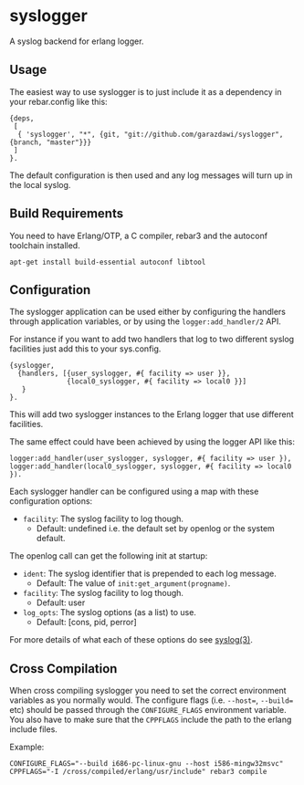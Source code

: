 syslogger
=====

A syslog backend for erlang logger.

Usage
-----

The easiest way to use syslogger is to just include it as a dependency
in your rebar.config like this:

    {deps,
     [
      { 'syslogger', "*", {git, "git://github.com/garazdawi/syslogger", {branch, "master"}}}
     ]
    }.

The default configuration is then used and any log messages will turn up in the local syslog.

Build Requirements
-------------------

You need to have Erlang/OTP, a C compiler, rebar3 and the autoconf toolchain installed.

    apt-get install build-essential autoconf libtool

Configuration
-------------

The syslogger application can be used either by configuring the handlers through
application variables, or by using the `logger:add_handler/2` API.

For instance if you want to add two handlers that log to two different syslog
facilities just add this to your sys.config.

    {syslogger,
      {handlers, [{user_syslogger, #{ facility => user }},
                  {local0_syslogger, #{ facility => local0 }}]
       }
    }.

This will add two syslogger instances to the Erlang logger that use different facilities.

The same effect could have been achieved by using the logger API like this:

    logger:add_handler(user_syslogger, syslogger, #{ facility => user }),
    logger:add_handler(local0_syslogger, syslogger, #{ facility => local0 }).

Each syslogger handler can be configured using a map with these configuration options:

- `facility`: The syslog facility to log though.
  - Default: undefined i.e. the default set by openlog or the system default.

The openlog call can get the following init at startup:

- `ident`: The syslog identifier that is prepended to each log message.
  - Default: The value of `init:get_argument(progname)`.
- `facility`: The syslog facility to log though.
  - Default: user
- `log_opts`: The syslog options (as a list) to use.
  - Default: [cons, pid, perror]

For more details of what each of these options do see [syslog(3)](https://linux.die.net/man/3/syslog).

Cross Compilation
-----------------

When cross compiling syslogger you need to set the correct environment variables
as you normally would. The configure flags (i.e. `--host=`, `--build=` etc) should be
passed through the `CONFIGURE_FLAGS` environment variable. You also have to make sure
that the `CPPFLAGS` include the path to the erlang include files.

Example:

```
CONFIGURE_FLAGS="--build i686-pc-linux-gnu --host i586-mingw32msvc" CPPFLAGS="-I /cross/compiled/erlang/usr/include" rebar3 compile
```
